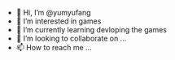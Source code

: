 - 👋 Hi, I’m @yumyufang
- 👀 I’m interested in games
- 🌱 I’m currently learning devloping the games
- 💞️ I’m looking to collaborate on ...
- 📫 How to reach me ...

<!---
yumyufang/yumyufang is a ✨ special ✨ repository because its `README.md` (this file) appears on your GitHub profile.
You can click the Preview link to take a look at your changes.
--->
